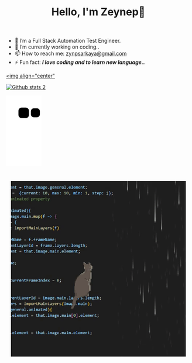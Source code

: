 ### 
<h1 align="center">
 Hello, I'm Zeynep👋
<br> 
<br>

</h1>


 
- 🌱 I’m a Full Stack Automation Test Engineer.      
- 🔭 I’m currently working on coding..
- 📫 How to reach me: zynpsarkaya@gmail.com
- ⚡ Fun fact: ***I love coding and to learn new language..*** 

<a href="https://linkedin.com/in/https://www.linkedin.com/in/zeynep-sarikaya/" target="blank"><img align="center"

![Github stats 2](https://github-readme-stats.vercel.app/api?username=ToKyOzY&show_icons=true&theme=radical)
 

![snake gif](https://github.com/SenaYcdl/SenaYcdl/blob/output/github-contribution-grid-snake.svg)

<h1 align="center">
<img src="https://github.com/ToKyOzY/ToKyOzY/blob/main/Pixelart%20GIF%20-%20Find%20%26%20Share%20on%20GIPHY.gif" >
 </h1>
<!--
<h1 align="center">
<img src="https://github.com/ToKyOzY/ToKyOzY/blob/main/Tumblr.gif" width=800>
 align=beside width=300
</h1>

<!--img src="https://github.com/ToKyOzY/ToKyOzY/blob/main/Computer%20Work%20GIF%20-%20Computer%20Work%20Online%20-%20Discover%20%26%20Share%20GIFs.gif" width="auto">




<img align=beside width=190 src="https://github.com/ToKyOzY/ToKyOzY/blob/main/ba4efc5bf76aaef93c65227a950bb419.mp4" />
